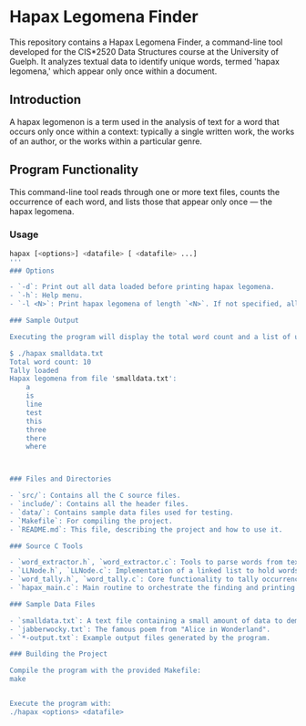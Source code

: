 # Hapax Legomena Finder

This repository contains a Hapax Legomena Finder, a command-line tool developed for the CIS*2520 Data Structures course at the University of Guelph. It analyzes textual data to identify unique words, termed 'hapax legomena,' which appear only once within a document.

## Introduction

A hapax legomenon is a term used in the analysis of text for a word that occurs only once within a context: typically a single written work, the works of an author, or the works within a particular genre.

## Program Functionality

This command-line tool reads through one or more text files, counts the occurrence of each word, and lists those that appear only once — the hapax legomena.

### Usage

```bash
hapax [<options>] <datafile> [ <datafile> ...]
'''
### Options

- `-d`: Print out all data loaded before printing hapax legomena.
- `-h`: Help menu.
- `-l <N>`: Print hapax legomena of length `<N>`. If not specified, all hapax legomena are printed.

### Sample Output

Executing the program will display the total word count and a list of unique words from the input file(s). For instance:

$ ./hapax smalldata.txt 
Total word count: 10
Tally loaded
Hapax legomena from file 'smalldata.txt':
    a
    is
    line
    test
    this
    three
    there
    where



### Files and Directories

- `src/`: Contains all the C source files.
- `include/`: Contains all the header files.
- `data/`: Contains sample data files used for testing.
- `Makefile`: For compiling the project.
- `README.md`: This file, describing the project and how to use it.

### Source C Tools

- `word_extractor.h`, `word_extractor.c`: Tools to parse words from text files.
- `LLNode.h`, `LLNode.c`: Implementation of a linked list to hold words.
- `word_tally.h`, `word_tally.c`: Core functionality to tally occurrences of words.
- `hapax_main.c`: Main routine to orchestrate the finding and printing of hapax legomena.

### Sample Data Files

- `smalldata.txt`: A text file containing a small amount of data to demonstrate functionality.
- `jabberwocky.txt`: The famous poem from "Alice in Wonderland".
- `*-output.txt`: Example output files generated by the program.

### Building the Project

Compile the program with the provided Makefile:
make


Execute the program with:
./hapax <options> <datafile>
